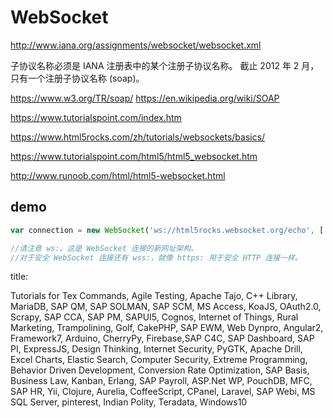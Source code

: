 # WebSocket

http://www.iana.org/assignments/websocket/websocket.xml

子协议名称必须是 IANA 注册表中的某个注册子协议名称。
截止 2012 年 2 月，只有一个注册子协议名称 (soap)。

https://www.w3.org/TR/soap/
https://en.wikipedia.org/wiki/SOAP

https://www.tutorialspoint.com/index.htm


https://www.html5rocks.com/zh/tutorials/websockets/basics/

https://www.tutorialspoint.com/html5/html5_websocket.htm


http://www.runoob.com/html/html5-websocket.html


## demo

```js
var connection = new WebSocket('ws://html5rocks.websocket.org/echo', ['soap', 'xmpp']);

//请注意 ws:。这是 WebSocket 连接的新网址架构。
//对于安全 WebSocket 连接还有 wss:，就像 https: 用于安全 HTTP 连接一样。

``` 

title: 

Tutorials for Tex Commands, Agile Testing, Apache Tajo, C++ Library, MariaDB, SAP QM, SAP SOLMAN, SAP SCM, MS Access, KoaJS, OAuth2.0, Scrapy, SAP CCA, SAP PM, SAPUI5, Cognos, Internet of Things, Rural Marketing, Trampolining, Golf, CakePHP, SAP EWM, Web Dynpro, Angular2, Framework7, Arduino, CherryPy, Firebase,SAP C4C, SAP Dashboard, SAP PI, ExpressJS, Design Thinking, Internet Security, PyGTK, Apache Drill, Excel Charts, Elastic Search, Computer Security, Extreme Programming, Behavior Driven Development, Conversion Rate Optimization, SAP Basis, Business Law, Kanban, Erlang, SAP Payroll, ASP.Net WP, PouchDB, MFC, SAP HR, Yii, Clojure, Aurelia, CoffeeScript, CPanel, Laravel, SAP Webi, MS SQL Server, pinterest, Indian Polity, Teradata, Windows10





